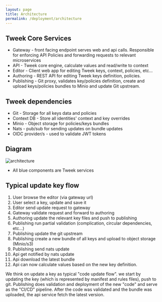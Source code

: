 ```yaml
---
layout: page
title: Architecture
permalink: /deployment/architecture
---
```


## Tweek Core Services

- Gateway - front facing endpoint serves web and api calls. Responsible for enforcing API Policies and forwarding requests to relevant microservices
- API - Tweek core engine, calculate values and read/write to context
- Editor - Client web app for editing Tweek keys, context, policies, etc...
- Authoring - REST API for editing Tweek keys definition, policies.
- Publishing - Git proxy, validates key/policies definition, create and upload keys/policies bundles to Minio and update Git upstream.

## Tweek dependencies

- Git - Storage for all keys data and policies
- Context DB - Store all identities' context and key overrides
- Minio - Object storage for policies/keys bundles
- Nats - pub/sub for sending updates on bundle updates
- OIDC provider/s - used to validate JWT tokens

## Diagram

![architecture](/assets/architecture.png)

- All blue components are Tweek services

## Typical update key flow

1. User browse the editor (via gateway url)
2. User select a key, update and save it
3. Editor send update request to gateway
4. Gateway validate request and forward to authoring
5. Authoring update the relevant key files and push to publishing
6. Publishing run partial validation (complication, circular dependencies, etc...)
7. Publishing update the git upstream
8. Publishing create a new bundle of all keys and upload to object storage (Minio/s3)
9. Publishing send nats update
10. Api get notified by nats update
11. Api download the latest bundle
12. Api can now calculate values based on the new key definition.

We think on update a key as typical "code update flow".
we start by updating the key (which is represented by manifest and rules files), push to git.
Publishing does validation and deployment of the new "code" and serve as the "CI/CD" pipeline.
After the code was validated and the bundle was uploaded, the api service fetch the latest version.
